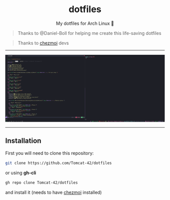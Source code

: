 # <h1 align="center">dotfiles</h1>

<p align="center">
My dotfiles for Arch Linux 🐧
</p>

> Thanks to @Daniel-Boll for helping me create this life-saving dotfiles

> Thanks to [chezmoi](https://www.chezmoi.io) devs

---

<p align="center">
<img src="https://github.com/Tomcat-42/dotfiles/blob/main/screenshot.png" width=800>
</p>

---


## Installation

First you will need to clone this repository:

```bash
git clone https://github.com/Tomcat-42/dotfiles
```

or using **gh-cli**

```bash
gh repo clone Tomcat-42/dotfiles
```

and install it (needs to have [chezmoi](https://www.chezmoi.io) installed)
